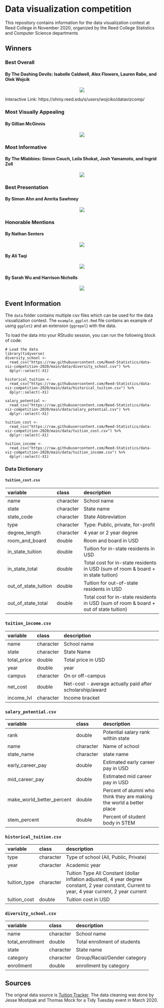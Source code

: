 # Data visualization competition

This repository contains information for the data visualization contest at Reed College in November 2020, organized by the Reed College Statistics and Computer Science departments

## Winners

### Best Overall
#### By The Dashing Devils: Isabelle Caldwell, Alex Flowers, Lauren Rabe, and Olek Wojcik

<p align="center">
  <img src="https://github.com/Reed-Statistics/data-viz-competition-2020/blob/main/winning%20plots/DashingDevils.png" />
</p>
Interactive Link: https://shiny.reed.edu/s/users/wojciko/datavizcomp/


### Most Visually Appealing
#### By Gillian McGinnis

<p align="center">
  <img src="https://github.com/Reed-Statistics/data-viz-competition-2020/blob/main/winning%20plots/GillianMcGinnis.png" />
</p>


### Most Informative
#### By The Mlabbies: Simon Couch, Leila Shokat, Josh Yamamoto, and Ingrid Zoll

<p align="center">
  <img src="https://github.com/Reed-Statistics/data-viz-competition-2020/blob/main/winning%20plots/mlab_plot.jpg" />
</p>


### Best Presentation
#### By Simon Ahn and Amrita Sawhney

<p align="center">
  <img src="https://github.com/Reed-Statistics/data-viz-competition-2020/blob/main/winning%20plots/AmritaAndSimon.gif" />
</p>


### Honorable Mentions

#### By Nathan Senters

<p align="center">
  <img src="https://github.com/Reed-Statistics/data-viz-competition-2020/blob/main/winning%20plots/NathanSenters.png" />
</p>


#### By Ali Taqi

<p align="center">
  <img src="https://github.com/Reed-Statistics/data-viz-competition-2020/blob/main/winning%20plots/AliTaqi.jpg" />
</p>


#### By Sarah Wu and Harrison Nicholls

<p align="center">
  <img src="https://github.com/Reed-Statistics/data-viz-competition-2020/blob/main/winning%20plots/SarahWu_HarrisonNicholls.png" />
</p>


## Event Information

The `data` folder contains multiple csv files which can be used for the data visualization contest. The `example_ggplot.Rmd` file contains an example of using `ggplot2` and an extension (`ggrepel`) with the data.

To load the data into your RStudio session, you can run the following block of code:

```{r load_data, message = FALSE, warning = FALSE}
# Load the data
library(tidyverse)
diversity_school <- 
  read_csv("https://raw.githubusercontent.com/Reed-Statistics/data-viz-competition-2020/main/data/diversity_school.csv") %>%
  dplyr::select(-X1)

historical_tuition <- 
  read_csv("https://raw.githubusercontent.com/Reed-Statistics/data-viz-competition-2020/main/data/historical_tuition.csv") %>%
  dplyr::select(-X1)

salary_potential <-
  read_csv("https://raw.githubusercontent.com/Reed-Statistics/data-viz-competition-2020/main/data/salary_potential.csv") %>%
  dplyr::select(-X1)

tuition_cost <-
  read_csv("https://raw.githubusercontent.com/Reed-Statistics/data-viz-competition-2020/main/data/tuition_cost.csv") %>% 
  dplyr::select(-X1)

tuition_income <-
  read_csv("https://raw.githubusercontent.com/Reed-Statistics/data-viz-competition-2020/main/data/tuition_income.csv") %>%
  dplyr::select(-X1)
```

### Data Dictionary

#### `tuition_cost.csv`

|variable             |class     |description |
|:--------------------|:---------|:-----------|
|name                 |character |School name |
|state                |character | State name |
|state_code           |character | State Abbreviation |
|type                 |character | Type: Public, private, for-profit|
|degree_length        |character | 4 year or 2 year degree |
|room_and_board       |double    | Room and board in USD |
|in_state_tuition     |double    | Tuition for in-state residents in USD |
|in_state_total       |double    | Total cost for in-state residents in USD (sum of room & board + in state tuition) |
|out_of_state_tuition |double    | Tuition for out-of-state residents in USD|
|out_of_state_total   |double    | Total cost for in-state residents in USD (sum of room & board + out of state tuition) |

### `tuition_income.csv`

|variable    |class     |description |
|:-----------|:---------|:-----------|
|name        |character | School name |
|state       |character | State Name |
|total_price |double    | Total price in USD |
|year        |double    | year |
|campus      |character | On or off-campus |
|net_cost    |double    | Net-cost - average actually paid after scholarship/award |
|income_lvl  |character | Income bracket |

### `salary_potential.csv`

|variable                  |class     |description |
|:-------------------------|:---------|:-----------|
|rank                      |double    | Potential salary rank within state |
|name                      |character | Name of school |
|state_name                |character | state name |
|early_career_pay          |double    | Estimated early career pay in USD |
|mid_career_pay            |double    | Estimated mid career pay in USD |
|make_world_better_percent |double    | Percent of alumni who think they are making the world a better place |
|stem_percent              |double    | Percent of student body in STEM |

### `historical_tuition.csv`

|variable     |class     |description |
|:------------|:---------|:-----------|
|type         |character | Type of school (All, Public, Private) |
|year         |character | Academic year |
|tuition_type |character | Tuition Type All Constant (dollar inflation adjusted), 4 year degree constant, 2 year constant, Current to year, 4 year current, 2 year current |
|tuition_cost |double    | Tuition cost in USD |

### `diversity_school.csv`
|variable         |class     |description |
|:----------------|:---------|:-----------|
|name             |character | School name |
|total_enrollment |double    | Total enrollment of students |
|state            |character | State name |
|category         |character | Group/Racial/Gender category |
|enrollment       |double    | enrollment by category |

## Sources
The orignal data source is [Tuition Tracker](https://www.tuitiontracker.org/). The data cleaning was done by Jesse Mostipak and Thomas Mock for a Tidy Tuesday event in March 2020.
